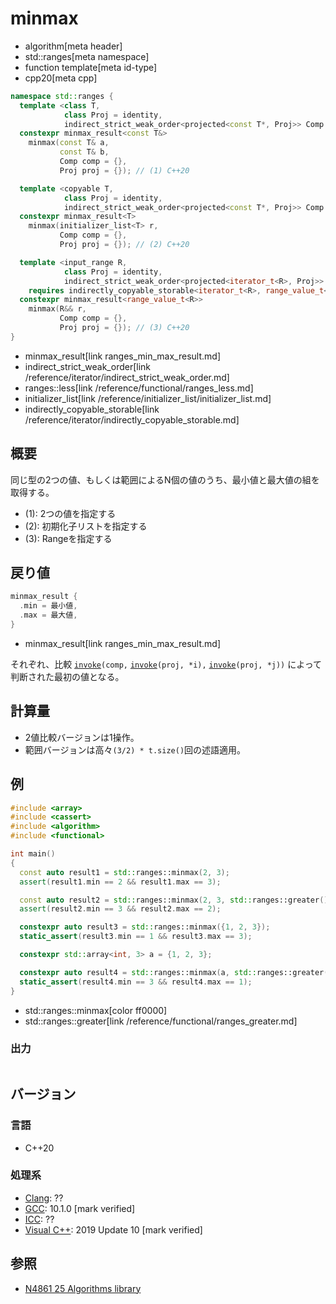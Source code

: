 # minmax
* algorithm[meta header]
* std::ranges[meta namespace]
* function template[meta id-type]
* cpp20[meta cpp]

```cpp
namespace std::ranges {
  template <class T,
            class Proj = identity,
            indirect_strict_weak_order<projected<const T*, Proj>> Comp = ranges::less>
  constexpr minmax_result<const T&>
    minmax(const T& a,
           const T& b,
           Comp comp = {},
           Proj proj = {}); // (1) C++20

  template <copyable T,
            class Proj = identity,
            indirect_strict_weak_order<projected<const T*, Proj>> Comp = ranges::less>
  constexpr minmax_result<T>
    minmax(initializer_list<T> r,
           Comp comp = {},
           Proj proj = {}); // (2) C++20

  template <input_range R,
            class Proj = identity,
            indirect_strict_weak_order<projected<iterator_t<R>, Proj>> Comp = ranges::less>
    requires indirectly_copyable_storable<iterator_t<R>, range_value_t<R>*>
  constexpr minmax_result<range_value_t<R>>
    minmax(R&& r,
           Comp comp = {},
           Proj proj = {}); // (3) C++20
}
```
* minmax_result[link ranges_min_max_result.md]
* indirect_strict_weak_order[link /reference/iterator/indirect_strict_weak_order.md]
* ranges::less[link /reference/functional/ranges_less.md]
* initializer_list[link /reference/initializer_list/initializer_list.md]
* indirectly_copyable_storable[link /reference/iterator/indirectly_copyable_storable.md]

## 概要
同じ型の2つの値、もしくは範囲によるN個の値のうち、最小値と最大値の組を取得する。

- (1): 2つの値を指定する
- (2): 初期化子リストを指定する
- (3): Rangeを指定する


## 戻り値
```cpp
minmax_result {
  .min = 最小値,
  .max = 最大値,
}
```
* minmax_result[link ranges_min_max_result.md]

それぞれ、比較 [`invoke`](/reference/functional/invoke.md)`(comp,` [`invoke`](/reference/functional/invoke.md)`(proj, *i),` [`invoke`](/reference/functional/invoke.md)`(proj, *j))` によって判断された最初の値となる。

## 計算量
- 2値比較バージョンは1操作。
- 範囲バージョンは高々`(3/2) * t.size()`回の述語適用。

## 例
```cpp example
#include <array>
#include <cassert>
#include <algorithm>
#include <functional>

int main()
{
  const auto result1 = std::ranges::minmax(2, 3);
  assert(result1.min == 2 && result1.max == 3);

  const auto result2 = std::ranges::minmax(2, 3, std::ranges::greater());
  assert(result2.min == 3 && result2.max == 2);

  constexpr auto result3 = std::ranges::minmax({1, 2, 3});
  static_assert(result3.min == 1 && result3.max == 3);

  constexpr std::array<int, 3> a = {1, 2, 3};

  constexpr auto result4 = std::ranges::minmax(a, std::ranges::greater());
  static_assert(result4.min == 3 && result4.max == 1);
}
```
* std::ranges::minmax[color ff0000]
* std::ranges::greater[link /reference/functional/ranges_greater.md]

### 出力
```
```

## バージョン
### 言語
- C++20

### 処理系
- [Clang](/implementation.md#clang): ??
- [GCC](/implementation.md#gcc): 10.1.0 [mark verified]
- [ICC](/implementation.md#icc): ??
- [Visual C++](/implementation.md#visual_cpp): 2019 Update 10 [mark verified]

## 参照
- [N4861 25 Algorithms library](https://timsong-cpp.github.io/cppwp/n4861/algorithms)
